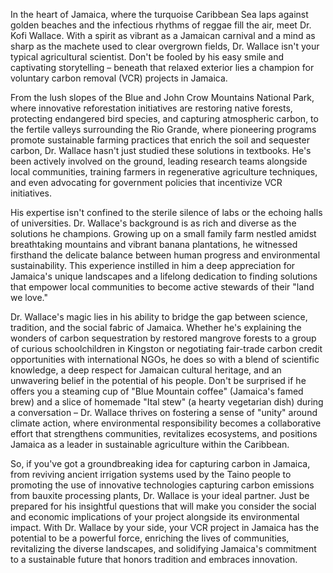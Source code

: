 In the heart of Jamaica, where the turquoise Caribbean Sea laps against golden beaches and the infectious rhythms of reggae fill the air, meet Dr. Kofi Wallace. With a spirit as vibrant as a Jamaican carnival and a mind as sharp as the machete used to clear overgrown fields, Dr. Wallace isn't your typical agricultural scientist. Don't be fooled by his easy smile and captivating storytelling – beneath that relaxed exterior lies a champion for voluntary carbon removal (VCR) projects in Jamaica.

From the lush slopes of the Blue and John Crow Mountains National Park, where innovative reforestation initiatives are restoring native forests, protecting endangered bird species, and capturing atmospheric carbon, to the fertile valleys surrounding the Rio Grande, where pioneering programs promote sustainable farming practices that enrich the soil and sequester carbon, Dr. Wallace hasn't just studied these solutions in textbooks. He's been actively involved on the ground, leading research teams alongside local communities, training farmers in regenerative agriculture techniques, and even advocating for government policies that incentivize VCR initiatives.

His expertise isn't confined to the sterile silence of labs or the echoing halls of universities. Dr. Wallace's background is as rich and diverse as the solutions he champions. Growing up on a small family farm nestled amidst breathtaking mountains and vibrant banana plantations, he witnessed firsthand the delicate balance between human progress and environmental sustainability. This experience instilled in him a deep appreciation for Jamaica's unique landscapes and a lifelong dedication to finding solutions that empower local communities to become active stewards of their "land we love."

Dr. Wallace's magic lies in his ability to bridge the gap between science, tradition, and the social fabric of Jamaica. Whether he's explaining the wonders of carbon sequestration by restored mangrove forests to a group of curious schoolchildren in Kingston or negotiating fair-trade carbon credit opportunities with international NGOs, he does so with a blend of scientific knowledge, a deep respect for Jamaican cultural heritage, and an unwavering belief in the potential of his people. Don't be surprised if he offers you a steaming cup of "Blue Mountain coffee" (Jamaica's famed brew) and a slice of homemade "Ital stew" (a hearty vegetarian dish) during a conversation – Dr. Wallace thrives on fostering a sense of "unity" around climate action, where environmental responsibility becomes a collaborative effort that strengthens communities, revitalizes ecosystems, and positions Jamaica as a leader in sustainable agriculture within the Caribbean.

So, if you've got a groundbreaking idea for capturing carbon in Jamaica, from reviving ancient irrigation systems used by the Taino people to promoting the use of innovative technologies capturing carbon emissions from bauxite processing plants, Dr. Wallace is your ideal partner. Just be prepared for his insightful questions that will make you consider the social and economic implications of your project alongside its environmental impact. With Dr. Wallace by your side, your VCR project in Jamaica has the potential to be a powerful force, enriching the lives of communities, revitalizing the diverse landscapes, and solidifying Jamaica's commitment to a sustainable future that honors tradition and embraces innovation. 

